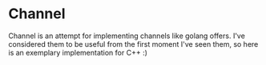 Channel
=======

Channel is an attempt for implementing channels like golang offers. I've considered them to be useful from the first moment I've seen them, so here is an exemplary implementation for C++ :)